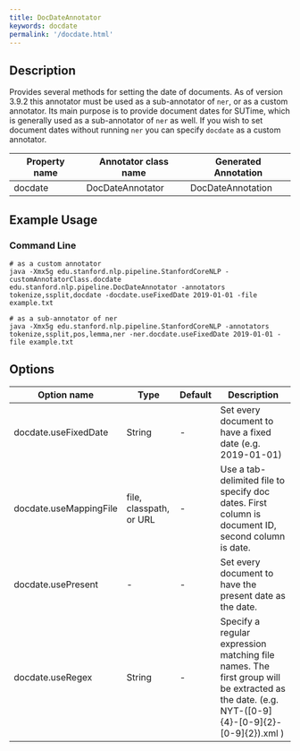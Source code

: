 ```yaml
---
title: DocDateAnnotator 
keywords: docdate
permalink: '/docdate.html'
---
```


## Description

Provides several methods for setting the date of documents.  As of version 3.9.2 this annotator must be used as 
a sub-annotator of `ner`, or as a custom annotator.  Its main purpose is to provide document dates for SUTime, 
which is generally used as a sub-annotator of `ner` as well.  If you wish to set document dates without running
`ner` you can specify `docdate` as a custom annotator.

| Property name | Annotator class name | Generated Annotation |
| --- | --- | --- |
| docdate | DocDateAnnotator | DocDateAnnotation |

## Example Usage

### Command Line

```
# as a custom annotator
java -Xmx5g edu.stanford.nlp.pipeline.StanfordCoreNLP -customAnnotatorClass.docdate edu.stanford.nlp.pipeline.DocDateAnnotator -annotators tokenize,ssplit,docdate -docdate.useFixedDate 2019-01-01 -file example.txt
```

```
# as a sub-annotator of ner
java -Xmx5g edu.stanford.nlp.pipeline.StanfordCoreNLP -annotators tokenize,ssplit,pos,lemma,ner -ner.docdate.useFixedDate 2019-01-01 -file example.txt
```

## Options

| Option name | Type | Default | Description |
| --- | --- | --- | --- |
| docdate.useFixedDate | String | - | Set every document to have a fixed date (e.g. 2019-01-01) |
| docdate.useMappingFile | file, classpath, or URL | - | Use a tab-delimited file to specify doc dates. First column is document ID, second column is date. |
| docdate.usePresent | - | - | Set every document to have the present date as the date. |
| docdate.useRegex | String | - | Specify a regular expression matching file names. The first group will be extracted as the date. (e.g. NYT-([0-9]{4}-[0-9]{2}-[0-9]{2}).xml ) |

